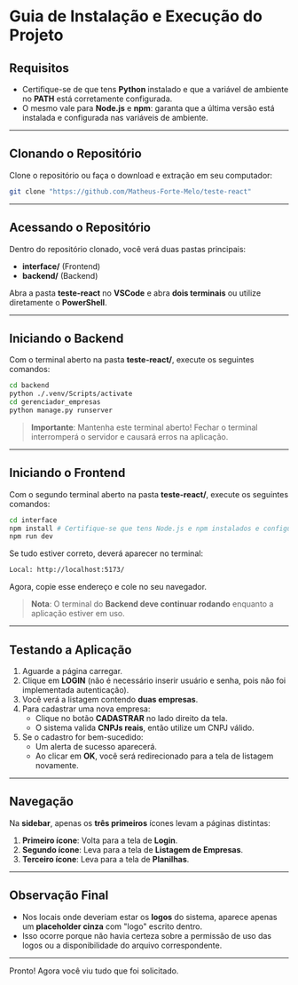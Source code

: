# Guia de Instalação e Execução do Projeto

## Requisitos

- Certifique-se de que tens **Python** instalado e que a variável de ambiente no **PATH** está corretamente configurada.
- O mesmo vale para **Node.js** e **npm**: garanta que a última versão está instalada e configurada nas variáveis de ambiente.

---

## Clonando o Repositório

Clone o repositório ou faça o download e extração em seu computador:

```sh
git clone "https://github.com/Matheus-Forte-Melo/teste-react"
```

---

## Acessando o Repositório

Dentro do repositório clonado, você verá duas pastas principais:

- **interface/** (Frontend)
- **backend/** (Backend)

Abra a pasta **teste-react** no **VSCode** e abra **dois terminais** ou utilize diretamente o **PowerShell**.

---

## Iniciando o Backend

Com o terminal aberto na pasta **teste-react/**, execute os seguintes comandos:

```sh
cd backend
python ./.venv/Scripts/activate
cd gerenciador_empresas
python manage.py runserver
```

> **Importante**: Mantenha este terminal aberto! Fechar o terminal interromperá o servidor e causará erros na aplicação.

---

## Iniciando o Frontend

Com o segundo terminal aberto na pasta **teste-react/**, execute os seguintes comandos:

```sh
cd interface
npm install # Certifique-se que tens Node.js e npm instalados e configurados
npm run dev
```

Se tudo estiver correto, deverá aparecer no terminal:

```sh
Local: http://localhost:5173/
```

Agora, copie esse endereço e cole no seu navegador.

> **Nota**: O terminal do **Backend deve continuar rodando** enquanto a aplicação estiver em uso.

---

## Testando a Aplicação

1. Aguarde a página carregar.
2. Clique em **LOGIN** (não é necessário inserir usuário e senha, pois não foi implementada autenticação).
3. Você verá a listagem contendo **duas empresas**.
4. Para cadastrar uma nova empresa:
   - Clique no botão **CADASTRAR** no lado direito da tela.
   - O sistema valida **CNPJs reais**, então utilize um CNPJ válido.
5. Se o cadastro for bem-sucedido:
   - Um alerta de sucesso aparecerá.
   - Ao clicar em **OK**, você será redirecionado para a tela de listagem novamente.

---

## Navegação

Na **sidebar**, apenas os **três primeiros** ícones levam a páginas distintas:

1. **Primeiro ícone**: Volta para a tela de **Login**.
2. **Segundo ícone**: Leva para a tela de **Listagem de Empresas**.
3. **Terceiro ícone**: Leva para a tela de **Planilhas**.

---

## Observação Final

- Nos locais onde deveriam estar os **logos** do sistema, aparece apenas um **placeholder cinza** com "logo" escrito dentro.
- Isso ocorre porque não havia certeza sobre a permissão de uso das logos ou a disponibilidade do arquivo correspondente.

---

Pronto! Agora você viu tudo que foi solicitado.

